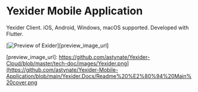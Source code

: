 # Yexider Mobile Application
Yexider Client. iOS, Android, Windows, macOS supported. Developed with Flutter.

[![Preview of Exider][preview_image]][preview_image_url]

[preview_image]: https://github.com/astynate/Yexider-Mobile-Application/blob/main/Yexider.Docs/Readme%20%E2%80%94%20Main%20cover.png
[preview_image_url]: https://github.com/astynate/Yexider-Cloud/blob/master/tech-doc/images/Yexider.png](https://github.com/astynate/Yexider-Mobile-Application/blob/main/Yexider.Docs/Readme%20%E2%80%94%20Main%20cover.png
